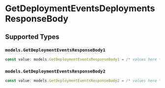# GetDeploymentEventsDeploymentsResponseBody


## Supported Types

### `models.GetDeploymentEventsResponseBody1`

```typescript
const value: models.GetDeploymentEventsResponseBody1 = /* values here */
```

### `models.GetDeploymentEventsResponseBody2`

```typescript
const value: models.GetDeploymentEventsResponseBody2 = /* values here */
```

